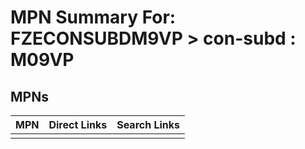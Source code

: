 



# MPN Summary For: FZECONSUBDM9VP > con-subd : M09VP

## MPNs
  

|MPN|Direct Links|Search Links|
| :--- | :--- | :--- |
||||
